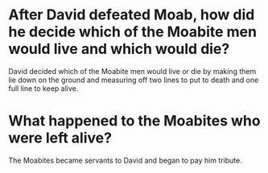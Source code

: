 # After David defeated Moab, how did he decide which of the Moabite men would live and which would die?

David decided which of the Moabite men would live or die by making them lie down on the ground and measuring off two lines to put to death and one full line to keep alive.

# What happened to the Moabites who were left alive?

The Moabites became servants to David and began to pay him tribute.
